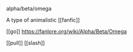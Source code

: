 alpha/beta/omega

A type of animalistic [[fanfic]]

[[go]] https://fanlore.org/wiki/Alpha/Beta/Omega

[[pull]] [[slash]]